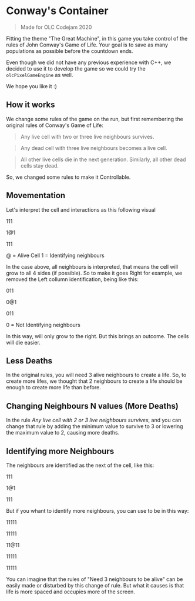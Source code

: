 # Conway's Container

> Made for OLC Codejam 2020

Fitting the theme "The Great Machine", in this game you take control of the rules of John Conway's Game of Life.
Your goal is to save as many populations as possible before the countdown ends.

Even though we did not have any previous experience with C++, we decided to use it to develop the game so we could try the `olcPixelGameEngine` as well.

We hope you like it :)

## How it works

We change some rules of the game on the run, but first remembering the original rules of Conway's Game of Life:

> Any live cell with two or three live neighbours survives.

> Any dead cell with three live neighbours becomes a live cell.

> All other live cells die in the next generation. Similarly, all other dead cells stay dead.

So, we changed some rules to make it Controllable.

## Movementation

Let's interpret the cell and interactions as this following visual

111
 
1@1
 
111

@ = Alive Cell
1 = Identifying neighbours

In the case above, all neighbours is interpreted, that means the cell will grow to all 4 sides (if possible). So to make it goes Right for example, we removed the Left collumn identification, being like this:

011
  
0@1
  
011


0 = Not Identifying neighbours

In this way, will only grow to the right. But this brings an outcome. The cells will die easier.

## Less Deaths

In the original rules, you will need 3 alive neighbours to create a life. 
So, to create more lifes, we thought that 2 neighbours to create a life should be enough to create more life than before.


## Changing Neighbours N values (More Deaths)

In the rule *Any live cell with 2 or 3 live neighbours survives*, and you can change that rule by adding the minimum value to survive to 3 or lowering the maximum value to 2, causing more deaths.

## Identifying more Neighbours

The neighbours are identified as the next of the cell, like this:

111
  
1@1
  
111

But if you whant to identify more neighbours, you can use to be in this way:

11111
  
11111
  
11@11
  
11111
  
11111

You can imagine that the rules of "Need 3 neighbours to be alive" can be easily made or disturbed by this change of rule. But what it causes is that life is more spaced and occupies more of the screen.
